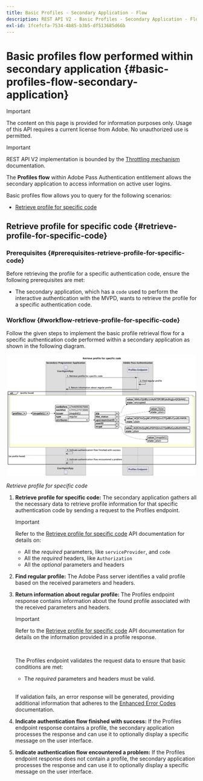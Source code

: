 ```yaml
---
title: Basic Profiles - Secondary Application - Flow
description: REST API V2 - Basic Profiles - Secondary Application - Flow
exl-id: 1fcefcfa-7534-4b85-b3b5-df513685d66b
---
```

# Basic profiles flow performed within secondary application {#basic-profiles-flow-secondary-application}

>[!IMPORTANT]
>
> The content on this page is provided for information purposes only. Usage of this API requires a current license from Adobe. No unauthorized use is permitted.

>[!IMPORTANT]
>
> REST API V2 implementation is bounded by the [Throttling mechanism](/help/authentication/integration-guide-programmers/throttling-mechanism.md) documentation.

The **Profiles flow** within Adobe Pass Authentication entitlement allows the secondary application to access information on active user logins.

Basic profiles flow allows you to query for the following scenarios:

* [Retrieve profile for specific code](#retrieve-profile-for-specific-code)

## Retrieve profile for specific code {#retrieve-profile-for-specific-code}

### Prerequisites {#prerequisites-retrieve-profile-for-specific-code}

Before retrieving the profile for a specific authentication code, ensure the following prerequisites are met:

* The secondary application, which has a `code` used to perform the interactive authentication with the MVPD, wants to retrieve the profile for a specific authentication code.

### Workflow {#workflow-retrieve-profile-for-specific-code}

Follow the given steps to implement the basic profile retrieval flow for a specific authentication code performed within a secondary application as shown in the following diagram.

![Retrieve profile for specific code](../../../../../assets/rest-api-v2/flows/basic-access-flows/rest-api-v2-retrieve-profile-within-secondary-application-for-specific-code.png)

*Retrieve profile for specific code*

1. **Retrieve profile for specific code:** The secondary application gathers all the necessary data to retrieve profile information for that specific authentication code by sending a request to the Profiles endpoint.

   >[!IMPORTANT]
   >
   > Refer to the [Retrieve profile for specific code](../../apis/profiles-apis/rest-api-v2-profiles-apis-retrieve-profile-for-specific-code.md) API documentation for details on:
   >
   > * All the _required_ parameters, like `serviceProvider`, and `code`
   > * All the _required_ headers, like `Authorization`
   > * All the _optional_ parameters and headers

1. **Find regular profile:** The Adobe Pass server identifies a valid profile based on the received parameters and headers.

1. **Return information about regular profile:** The Profiles endpoint response contains information about the found profile associated with the received parameters and headers.

   >[!IMPORTANT]
   >
   > Refer to the [Retrieve profile for specific code](../../apis/profiles-apis/rest-api-v2-profiles-apis-retrieve-profile-for-specific-code.md) API documentation for details on the information provided in a profile response.
   > 
   > <br/>
   > 
   > The Profiles endpoint validates the request data to ensure that basic conditions are met:
   >
   > * The _required_ parameters and headers must be valid.
   >
   > <br/>
   > 
   > If validation fails, an error response will be generated, providing additional information that adheres to the [Enhanced Error Codes](../../../../features-standard/error-reporting/enhanced-error-codes.md) documentation.

1. **Indicate authentication flow finished with success:** If the Profiles endpoint response contains a profile, the secondary application processes the response and can use it to optionally display a specific message on the user interface.

1. **Indicate authentication flow encountered a problem:** If the Profiles endpoint response does not contain a profile, the secondary application processes the response and can use it to optionally display a specific message on the user interface.
